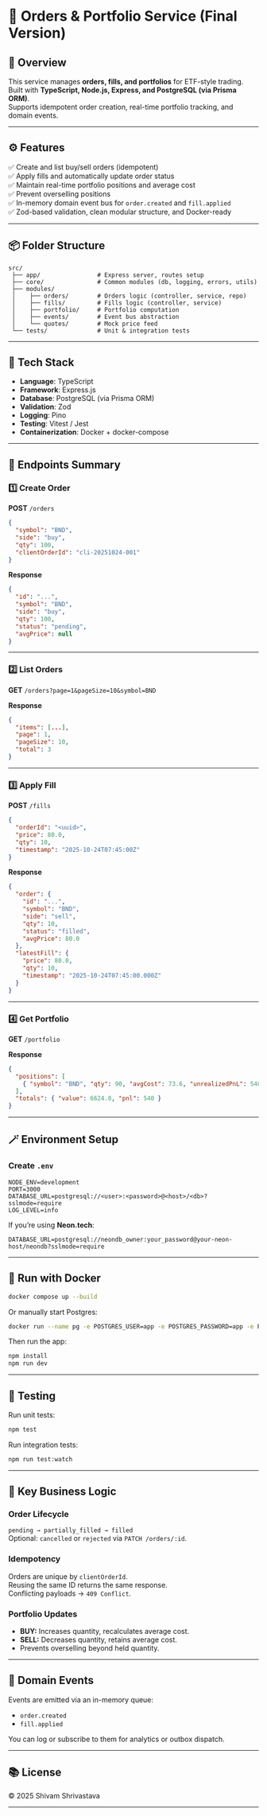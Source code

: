 
# 🧾 Orders & Portfolio Service (Final Version)

## 🚀 Overview
This service manages **orders, fills, and portfolios** for ETF-style trading.  
Built with **TypeScript, Node.js, Express, and PostgreSQL (via Prisma ORM)**.  
Supports idempotent order creation, real-time portfolio tracking, and domain events.

---

## ⚙️ Features
✅ Create and list buy/sell orders (idempotent)  
✅ Apply fills and automatically update order status  
✅ Maintain real-time portfolio positions and average cost  
✅ Prevent overselling positions  
✅ In-memory domain event bus for `order.created` and `fill.applied`  
✅ Zod-based validation, clean modular structure, and Docker-ready  

---

## 📦 Folder Structure
```
src/
 ├── app/                # Express server, routes setup
 ├── core/               # Common modules (db, logging, errors, utils)
 ├── modules/
 │    ├── orders/        # Orders logic (controller, service, repo)
 │    ├── fills/         # Fills logic (controller, service)
 │    ├── portfolio/     # Portfolio computation
 │    ├── events/        # Event bus abstraction
 │    └── quotes/        # Mock price feed
 └── tests/              # Unit & integration tests
```

---

## 🧰 Tech Stack
- **Language**: TypeScript
- **Framework**: Express.js
- **Database**: PostgreSQL (via Prisma ORM)
- **Validation**: Zod
- **Logging**: Pino
- **Testing**: Vitest / Jest
- **Containerization**: Docker + docker-compose

---

## 🧩 Endpoints Summary

### 1️⃣ Create Order
**POST** `/orders`
```json
{
  "symbol": "BND",
  "side": "buy",
  "qty": 100,
  "clientOrderId": "cli-20251024-001"
}
```

**Response**
```json
{
  "id": "...",
  "symbol": "BND",
  "side": "buy",
  "qty": 100,
  "status": "pending",
  "avgPrice": null
}
```

---

### 2️⃣ List Orders
**GET** `/orders?page=1&pageSize=10&symbol=BND`

**Response**
```json
{
  "items": [...],
  "page": 1,
  "pageSize": 10,
  "total": 3
}
```

---

### 3️⃣ Apply Fill
**POST** `/fills`
```json
{
  "orderId": "<uuid>",
  "price": 80.0,
  "qty": 10,
  "timestamp": "2025-10-24T07:45:00Z"
}
```

**Response**
```json
{
  "order": {
    "id": "...",
    "symbol": "BND",
    "side": "sell",
    "qty": 10,
    "status": "filled",
    "avgPrice": 80.0
  },
  "latestFill": {
    "price": 80.0,
    "qty": 10,
    "timestamp": "2025-10-24T07:45:00.000Z"
  }
}
```

---

### 4️⃣ Get Portfolio
**GET** `/portfolio`

**Response**
```json
{
  "positions": [
    { "symbol": "BND", "qty": 90, "avgCost": 73.6, "unrealizedPnL": 540 }
  ],
  "totals": { "value": 6624.0, "pnl": 540 }
}
```

---

## 🪄 Environment Setup

### Create `.env`
```
NODE_ENV=development
PORT=3000
DATABASE_URL=postgresql://<user>:<password>@<host>/<db>?sslmode=require
LOG_LEVEL=info
```

If you’re using **Neon.tech**:
```
DATABASE_URL=postgresql://neondb_owner:your_password@your-neon-host/neondb?sslmode=require
```

---

## 🐳 Run with Docker
```bash
docker compose up --build
```

Or manually start Postgres:
```bash
docker run --name pg -e POSTGRES_USER=app -e POSTGRES_PASSWORD=app -e POSTGRES_DB=appdb -p 5432:5432 -d postgres:16-alpine
```

Then run the app:
```bash
npm install
npm run dev
```

---

## 🧪 Testing
Run unit tests:
```bash
npm test
```

Run integration tests:
```bash
npm run test:watch
```

---

## 🧠 Key Business Logic
### Order Lifecycle
`pending → partially_filled → filled`  
Optional: `cancelled` or `rejected` via `PATCH /orders/:id`.

### Idempotency
Orders are unique by `clientOrderId`.  
Reusing the same ID returns the same response.  
Conflicting payloads → `409 Conflict`.

### Portfolio Updates
- **BUY:** Increases quantity, recalculates average cost.  
- **SELL:** Decreases quantity, retains average cost.  
- Prevents overselling beyond held quantity.

---

## 📜 Domain Events
Events are emitted via an in-memory queue:
- `order.created`
- `fill.applied`

You can log or subscribe to them for analytics or outbox dispatch.

---

## 📚 License
© 2025 Shivam Shrivastava

---

